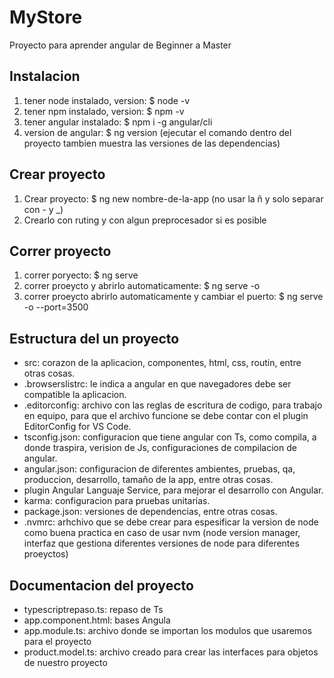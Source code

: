 # MyStore

Proyecto para aprender angular de Beginner a Master

## Instalacion

1. tener node instalado, version: $ node -v
2. tener npm instalado, version: $ npm -v
3. tener angular instalado: $ npm i -g angular/cli
4. version de angular: $ ng version (ejecutar el comando dentro del proyecto tambien muestra las versiones de las dependencias)

## Crear proyecto

1. Crear proyecto: $ ng new nombre-de-la-app (no usar la ñ y solo separar con - y \_)
2. Crearlo con ruting y con algun preprocesador si es posible

## Correr proyecto

1. correr poryecto: $ ng serve
2. correr proeycto y abrirlo automaticamente: $ ng serve -o
3. correr proeycto abrirlo automaticamente y cambiar el puerto: $ ng serve -o --port=3500

## Estructura del un proyecto

- src: corazon de la aplicacion, componentes, html, css, routin, entre otras cosas.
- .browserslistrc: le indica a angular en que navegadores debe ser compatible la aplicacion.
- .editorconfig: archivo con las reglas de escritura de codigo, para trabajo en equipo, para que el archivo funcione se debe contar con el plugin EditorConfig for VS Code.
- tsconfig.json: configuracion que tiene angular con Ts, como compila, a donde traspira, verision de Js, configuraciones de compilacion de angular.
- angular.json: configuracion de diferentes ambientes, pruebas, qa, produccion, desarrollo, tamaño de la app, entre otras cosas.
- plugin Angular Languaje Service, para mejorar el desarrollo con Angular.
- karma: configuracion para pruebas unitarias.
- package.json: versiones de dependencias, entre otras cosas.
- .nvmrc: arhchivo que se debe crear para espesificar la version de node como buena practica en caso de usar nvm (node version manager, interfaz que gestiona diferentes versiones de node para diferentes proeyctos)

## Documentacion del proyecto

- typescriptrepaso.ts: repaso de Ts
- app.component.html: bases Angula
- app.module.ts: archivo donde se importan los modulos que usaremos para el proyecto
- product.model.ts: archivo creado para crear las interfaces para objetos de nuestro proyecto

